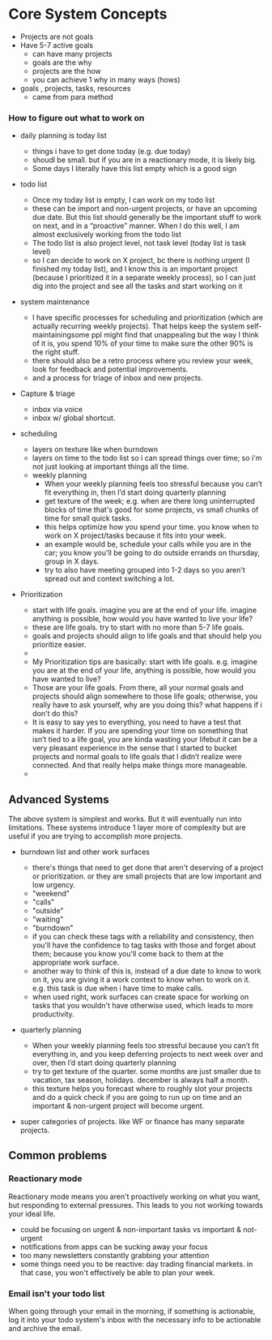 

# Core System Concepts

- Projects are not goals
- Have 5-7 active goals
  - can have many projects
  - goals are the why
  - projects are the how
  - you can achieve 1 why in many ways (hows)
- goals , projects, tasks, resources
  - came from para method

### How to figure out what to work on

- daily planning is today list
  - things i have to get done today (e.g. due today)
  - shoudl be small.  but if you are in a reactionary mode, it is likely big.
  - Some days I literally have this list empty which is a good sign
- todo list
  - Once my today list is empty, I can work on my todo list
  - these can be import and non-urgent projects, or have an upcoming due date.  But this list should generally be the important stuff to work on next, and in a “proactive” manner.  When I do this well, I am almost exclusively working from the todo list
  - The todo list is also project level, not task level (today list is task level)
  - so I can decide to work on X project, bc there is nothing urgent (I finished my today list), and I know this is an important project (because I prioritized it in a separate weekly process), so I can just dig into the project and see all the tasks and start working on it

- system maintenance
  - I have specific processes for scheduling and prioritization (which are actually recurring weekly projects).  That helps keep the system self-maintainingsome ppl might find that unappealing but the way I think of it is, you spend 10% of your time to make sure the other 90% is the right stuff.
  - there should also be a retro process where you review your week, look for feedback and potential improvements.
  - and a process for triage of inbox and new projects.
- Capture & triage
  - inbox via voice
  - inbox w/ global shortcut.

- scheduling
  - layers on texture like when burndown
  - layers on time to the todo list so i can spread things over time; so i'm not just looking at important things all the time.
  - weekly planning
    - When your weekly planning feels too stressful because you can’t fit everything in, then I’d start doing quarterly planning
    - get texture of the week; e.g. when are there long uninterrupted blocks of time that's good for some projects, vs small chunks of time for small quick tasks.
    - this helps optimize how you spend your time.  you know when to work on X project/tasks because it fits into your week.
    - an example would be, schedule your calls while you are in the car; you know you'll be going to do outside errands on thursday, group in X days.
    - try to also have meeting grouped into 1-2 days so you aren't spread out and context switching a lot.

- Prioritization
  - start with life goals.  imagine you are at the end of your life.  imagine anything is possible, how would you have wanted to live your life?
  - these are life goals.  try to start with no more than 5-7 life goals.
  - goals and projects should align to life goals and that should help you prioritize easier.
  - 
  - My Prioritization tips are basically: start with life goals.  e.g. imagine you are at the end of your life, anything is possible, how would you have wanted to live?
  - Those are your life goals.  From there, all your normal goals and projects should align somewhere to those life goals; otherwise, you really have to ask yourself, why are you doing this?  what happens if i don't do this?
  - It is easy to say yes to everything, you need to have a test that makes it harder.  If you are spending your time on something that isn’t tied to a life goal, you are kinda wasting your lifebut it can be a very pleasant experience in the sense that I started to bucket projects and normal goals to life goals that I didn’t realize were connected.  And that really helps make things more manageable.
  - 



## Advanced Systems

The above system is simplest and works.  But it will eventually run into limitations.  These systems introduce 1 layer more of complexity but are useful if you are trying to accomplish more projects.



- burndown list and other work surfaces
  - there's things that need to get done that aren't deserving of a project or prioritization.  or they are small projects that are low important and low urgency.
  - "weekend"
  - "calls"
  - "outside"
  - "waiting"
  - "burndown"
  - if you can check these tags with a reliability and consistency, then you'll have the confidence to tag tasks with those and forget about them; because you know you'll come back to them at the appropriate work surface.  
  - another way to think of this is, instead of a due date to know to work on it, you are giving it a work context to know when to work on it.  e.g. this task is due when i have time to make calls.
  - when used right, work surfaces can create space for working on tasks that you wouldn't have otherwise used, which leads to more productivity.
- quarterly planning
  - When your weekly planning feels too stressful because you can’t fit everything in, and you keep deferring projects to next week over and over, then I’d start doing quarterly planning
  - try to get texture of the quarter.  some months are just smaller due to vacation, tax season, holidays.  december is always half a month.
  - this texture helps you forecast where to roughly slot your projects and do a quick check if you are going to run up on time and an important & non-urgent project will become urgent.

- super categories of projects.  like WF or finance has many separate projects.



## Common problems



### Reactionary mode

Reactionary mode means you aren't proactively working on what you want, but responding to external pressures.  This leads to you not working towards your ideal life.

- could be focusing on urgent & non-important tasks vs important & not-urgent
- notifications from apps can be sucking away your focus
- too many newsletters constantly grabbing your attention
- some things need you to be reactive: day trading financial markets.  in that case, you won't effectively be able to plan your week.

### Email isn't your todo list

When going through your email in the morning, if something is actionable, log it into your todo system's inbox with the necessary info to be actionable and archive the email.

